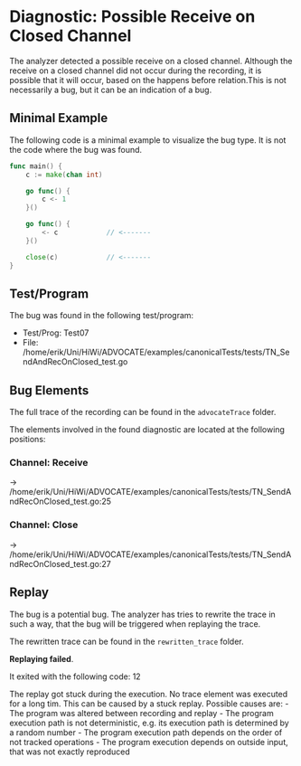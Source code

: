 # Diagnostic: Possible Receive on Closed Channel

The analyzer detected a possible receive on a closed channel.
Although the receive on a closed channel did not occur during the recording, it is possible that it will occur, based on the happens before relation.This is not necessarily a bug, but it can be an indication of a bug.

## Minimal Example
The following code is a minimal example to visualize the bug type. It is not the code where the bug was found.

```go
func main() {
    c := make(chan int)

    go func() {
        c <- 1
    }()

    go func() {
        <- c            // <-------
    }()

    close(c)            // <-------
}
```

## Test/Program
The bug was found in the following test/program:

- Test/Prog:  Test07
- File:  /home/erik/Uni/HiWi/ADVOCATE/examples/canonicalTests/tests/TN_SendAndRecOnClosed_test.go

## Bug Elements
The full trace of the recording can be found in the `advocateTrace` folder.

The elements involved in the found diagnostic are located at the following positions:

###  Channel: Receive
-> /home/erik/Uni/HiWi/ADVOCATE/examples/canonicalTests/tests/TN_SendAndRecOnClosed_test.go:25


###  Channel: Close
-> /home/erik/Uni/HiWi/ADVOCATE/examples/canonicalTests/tests/TN_SendAndRecOnClosed_test.go:27


## Replay
The bug is a potential bug.
The analyzer has tries to rewrite the trace in such a way, that the bug will be triggered when replaying the trace.

The rewritten trace can be found in the `rewritten_trace` folder.

**Replaying failed**.

It exited with the following code: 12

The replay got stuck during the execution.
No trace element was executed for a long tim.
This can be caused by a stuck replay.
Possible causes are:
    - The program was altered between recording and replay
    - The program execution path is not deterministic, e.g. its execution path is determined by a random number
    - The program execution path depends on the order of not tracked operations
    - The program execution depends on outside input, that was not exactly reproduced

